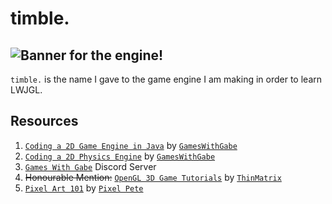 # timble.
![Banner for the engine!](https://raw.githubusercontent.com/aemogie/Timble/master/src/main/resources/timbleBanner.png)
</br>
---
`timble.` is the name I gave to the game engine I am making in order to learn LWJGL. 

## Resources

1. [`Coding a 2D Game Engine in Java`](https://youtube.com/playlist?list=PLtrSb4XxIVbp8AKuEAlwNXDxr99e3woGE) by [`GamesWithGabe`](https://www.youtube.com/c/GamesWithGabe)
2. [`Coding a 2D Physics Engine`](https://youtube.com/playlist?list=PLtrSb4XxIVbpZpV65kk73OoUcIrBzoSiO) by [`GamesWithGabe`](https://www.youtube.com/c/GamesWithGabe)
3. [`Games With Gabe`](https://discord.gg/GGYgsszjka) Discord Server
4. ~~Honourable Mention:~~ [`OpenGL 3D Game Tutorials`](https://youtube.com/playlist?list=PLRIWtICgwaX0u7Rf9zkZhLoLuZVfUksDP) by [`ThinMatrix`](https://www.youtube.com/user/ThinMatrix)
5. [`Pixel Art 101`](https://www.youtube.com/playlist?list=PLmac3HPrav-9UWt-ahViIZxpyQxJ2wPSH) by [`Pixel Pete`](https://www.youtube.com/c/PeterMilko)
